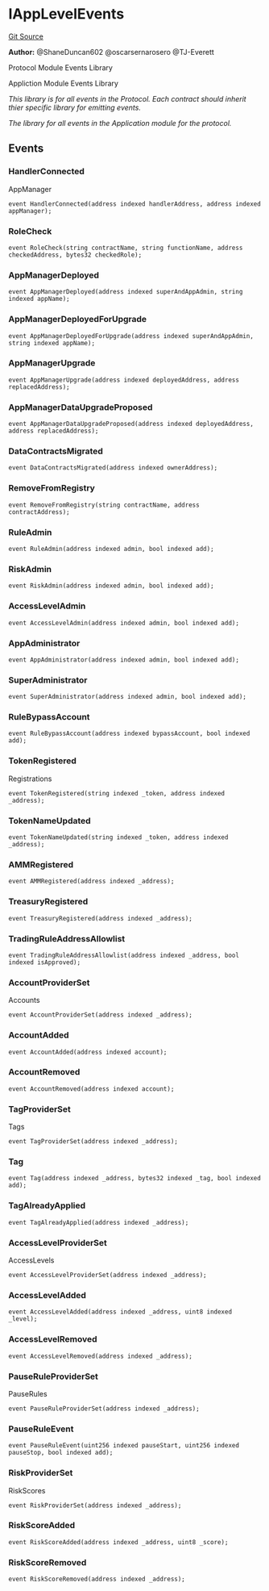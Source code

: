 # IAppLevelEvents
[Git Source](https://github.com/thrackle-io/tron/blob/46cb5e729fbe3c8dc7b7ecacae59ec49544d86f9/src/common/IEvents.sol)

**Author:**
@ShaneDuncan602 @oscarsernarosero @TJ-Everett

Protocol Module Events Library

Appliction Module Events Library

*This library is for all events in the Protocol. Each contract should inherit thier specific library for emitting events.*

*The library for all events in the Application module for the protocol.*


## Events
### HandlerConnected
AppManager


```solidity
event HandlerConnected(address indexed handlerAddress, address indexed appManager);
```

### RoleCheck

```solidity
event RoleCheck(string contractName, string functionName, address checkedAddress, bytes32 checkedRole);
```

### AppManagerDeployed

```solidity
event AppManagerDeployed(address indexed superAndAppAdmin, string indexed appName);
```

### AppManagerDeployedForUpgrade

```solidity
event AppManagerDeployedForUpgrade(address indexed superAndAppAdmin, string indexed appName);
```

### AppManagerUpgrade

```solidity
event AppManagerUpgrade(address indexed deployedAddress, address replacedAddress);
```

### AppManagerDataUpgradeProposed

```solidity
event AppManagerDataUpgradeProposed(address indexed deployedAddress, address replacedAddress);
```

### DataContractsMigrated

```solidity
event DataContractsMigrated(address indexed ownerAddress);
```

### RemoveFromRegistry

```solidity
event RemoveFromRegistry(string contractName, address contractAddress);
```

### RuleAdmin

```solidity
event RuleAdmin(address indexed admin, bool indexed add);
```

### RiskAdmin

```solidity
event RiskAdmin(address indexed admin, bool indexed add);
```

### AccessLevelAdmin

```solidity
event AccessLevelAdmin(address indexed admin, bool indexed add);
```

### AppAdministrator

```solidity
event AppAdministrator(address indexed admin, bool indexed add);
```

### SuperAdministrator

```solidity
event SuperAdministrator(address indexed admin, bool indexed add);
```

### RuleBypassAccount

```solidity
event RuleBypassAccount(address indexed bypassAccount, bool indexed add);
```

### TokenRegistered
Registrations


```solidity
event TokenRegistered(string indexed _token, address indexed _address);
```

### TokenNameUpdated

```solidity
event TokenNameUpdated(string indexed _token, address indexed _address);
```

### AMMRegistered

```solidity
event AMMRegistered(address indexed _address);
```

### TreasuryRegistered

```solidity
event TreasuryRegistered(address indexed _address);
```

### TradingRuleAddressAllowlist

```solidity
event TradingRuleAddressAllowlist(address indexed _address, bool indexed isApproved);
```

### AccountProviderSet
Accounts


```solidity
event AccountProviderSet(address indexed _address);
```

### AccountAdded

```solidity
event AccountAdded(address indexed account);
```

### AccountRemoved

```solidity
event AccountRemoved(address indexed account);
```

### TagProviderSet
Tags


```solidity
event TagProviderSet(address indexed _address);
```

### Tag

```solidity
event Tag(address indexed _address, bytes32 indexed _tag, bool indexed add);
```

### TagAlreadyApplied

```solidity
event TagAlreadyApplied(address indexed _address);
```

### AccessLevelProviderSet
AccessLevels


```solidity
event AccessLevelProviderSet(address indexed _address);
```

### AccessLevelAdded

```solidity
event AccessLevelAdded(address indexed _address, uint8 indexed _level);
```

### AccessLevelRemoved

```solidity
event AccessLevelRemoved(address indexed _address);
```

### PauseRuleProviderSet
PauseRules


```solidity
event PauseRuleProviderSet(address indexed _address);
```

### PauseRuleEvent

```solidity
event PauseRuleEvent(uint256 indexed pauseStart, uint256 indexed pauseStop, bool indexed add);
```

### RiskProviderSet
RiskScores


```solidity
event RiskProviderSet(address indexed _address);
```

### RiskScoreAdded

```solidity
event RiskScoreAdded(address indexed _address, uint8 _score);
```

### RiskScoreRemoved

```solidity
event RiskScoreRemoved(address indexed _address);
```

